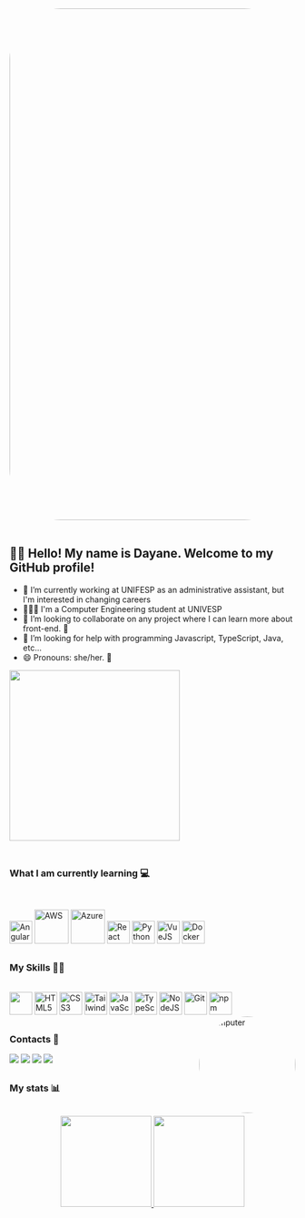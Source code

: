 <img align="center" style="border-radius: 90px;" src="https://github.com/Anmol-Baranwal/Cool-GIFs-For-GitHub/assets/74038190/80728820-e06b-4f96-9c9e-9df46f0cc0a5" width="900">
<br><br>


## 👋🏼 Hello! My name is Dayane. Welcome to my GitHub profile!

<!--
**dayane-lis/dayane-lis** is a ✨ _special_ ✨ repository because its `README.md` (this file) appears on your GitHub profile.

Here are some ideas to get you started:
-->
<!--<div><img align="right" alt="girl-anime" height="240" style="border-radius:90px;" src="https://i.pinimg.com/originals/75/8f/1c/758f1cd8cede9c3e4711306fc030f4ce.gif"></div>-->

 
- 🔭 I’m currently working at UNIFESP as an administrative assistant, but I'm interested in changing careers
- 👩🏽‍💻 I'm a Computer Engineering student at UNIVESP
- 👯 I’m looking to collaborate on any project where I can learn more about front-end. :raising_hand:
- 🤔 I’m looking for help with programming Javascript, TypeScript, Java, etc...
- 😄 Pronouns: she/her. :woman:
<!-- ⚡ Fun fact: After 20 years I finally started to understand programming. :sweat_smile: -->
<img align="center" src="https://user-images.githubusercontent.com/74038190/219923809-b86dc415-a0c2-4a38-bc88-ad6cf06395a8.gif" width="300">
<br><br>

##
### What I am currently learning :computer: 
<div style="display: inline_block"><br>


<img src="https://cdn.jsdelivr.net/gh/devicons/devicon/icons/angularjs/angularjs-original.svg" alt="Angular" width="40" height="40"/> <img src="https://cdn.jsdelivr.net/gh/devicons/devicon/icons/amazonwebservices/amazonwebservices-plain-wordmark.svg" alt="AWS" width="60" height="60" /> <img src="https://cdn.jsdelivr.net/gh/devicons/devicon/icons/azure/azure-original-wordmark.svg" alt="Azure" width="60" height="60" /> <img src="https://cdn.jsdelivr.net/gh/devicons/devicon/icons/react/react-original.svg" alt="React" width="40" height="40"/> <img src="https://cdn.jsdelivr.net/gh/devicons/devicon/icons/python/python-original-wordmark.svg" alt="Python" width="40" height="40"/> <img src="https://cdn.jsdelivr.net/gh/devicons/devicon/icons/vuejs/vuejs-original-wordmark.svg" alt="VueJS" width="40" height="40"/> <img src="https://cdn.jsdelivr.net/gh/devicons/devicon/icons/docker/docker-plain-wordmark.svg" alt="Docker" width="40" height="40"/> 
</div> 


##
### My Skills :woman_technologist:
<div><br>
 <img src="https://cdn.jsdelivr.net/gh/devicons/devicon/icons/java/java-original-wordmark.svg" width="40" height="40"/>  <img src="https://cdn.jsdelivr.net/gh/devicons/devicon/icons/html5/html5-plain-wordmark.svg" alt="HTML5" width="40" height="40"/> <img src="https://cdn.jsdelivr.net/gh/devicons/devicon/icons/css3/css3-plain-wordmark.svg" alt="CSS3" width="40" height="40"/> <img src="https://cdn.jsdelivr.net/gh/devicons/devicon/icons/tailwindcss/tailwindcss-plain.svg" alt="TailwindCSS" width="40" height="40"/>  <img src="https://cdn.jsdelivr.net/gh/devicons/devicon/icons/javascript/javascript-original.svg" alt="JavaScript" width="40" height="40"/> <img src="https://cdn.jsdelivr.net/gh/devicons/devicon/icons/typescript/typescript-original.svg" alt="TypeScript" width="40" height="40"/> <img src="https://cdn.jsdelivr.net/gh/devicons/devicon/icons/nodejs/nodejs-plain-wordmark.svg" alt="NodeJS" width="40" height="40"/> <img src="https://cdn.jsdelivr.net/gh/devicons/devicon/icons/git/git-plain-wordmark.svg" alt="Git" width="40" height="40"/> <img src="https://cdn.jsdelivr.net/gh/devicons/devicon/icons/npm/npm-original-wordmark.svg" alt="npm" width="40" height="40"/>
          
 
 <img align="right" alt="computer" height="170" style="border-radius:90px;" src="https://c.tenor.com/QLh0PhunTj8AAAAC/anime-typing.gif">
</div>

##
### Contacts :e-mail:
<div>
<a href="https://instagram.com/dayane_lis" target="_blank"><img src="https://img.shields.io/badge/-Instagram-%23E4405F?style=for-the-badge&logo=instagram&logoColor=white" target="_blank"></a>
<a href="https://www.twitch.tv/dayanelis" target="_blank"><img src="https://img.shields.io/badge/Twitch-9146FF?style=for-the-badge&logo=twitch&logoColor=white" target="_blank"></a>
<a href = "mailto:day.nemesis@gmail.com"><img src="https://img.shields.io/badge/Gmail-D14836?style=for-the-badge&logo=gmail&logoColor=white" target="_blank"></a>
<a href="https://www.linkedin.com/in/dayane-silva-0a41b755" target="_blank"><img src="https://img.shields.io/badge/-LinkedIn-%230077B5?style=for-the-badge&logo=linkedin&logoColor=white" target="_blank"></a>              
</div>


##
### My stats :bar_chart:
<div align="center"><br>
  <a href="https://github.com/dayane-lis">
  <img height="160em" src="https://github-readme-stats.vercel.app/api?username=dayane-lis&show_icons=true&theme=bear&include_all_commits=true&count_private=true"/>
  <img height="160em" src="https://github-readme-stats.vercel.app/api/top-langs/?username=dayane-lis&layout=compact&langs_count=7&theme=bear"/>
</div> 
 
